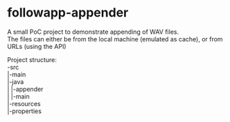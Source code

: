 # followapp-appender

A small PoC project to demonstrate appending of WAV files.  
The files can either be from the local machine (emulated as cache), or from URLs (using the API)

Project structure:  
-src  
    |-main  
      	|-java  
      	|   |-appender  
	|   |-main  
      	|-resources  
	    |-properties  

